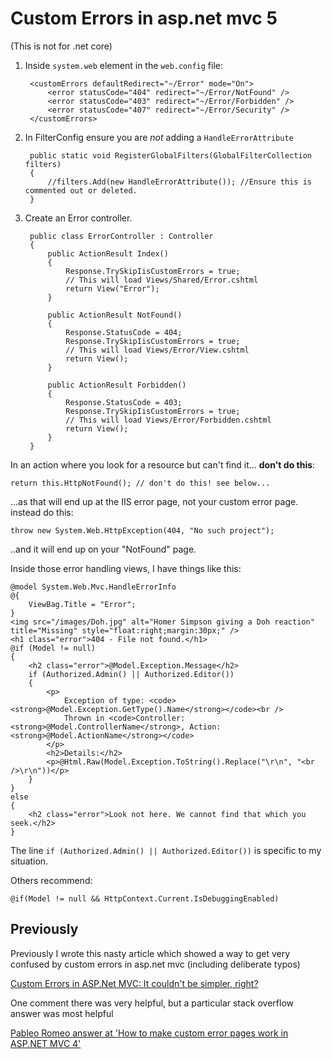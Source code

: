 # Custom Errors in asp.net mvc 5

(This is not for .net core)


1. Inside `system.web` element in the `web.config` file:

		<customErrors defaultRedirect="~/Error" mode="On">
			<error statusCode="404" redirect="~/Error/NotFound" />
			<error statusCode="403" redirect="~/Error/Forbidden" />
			<error statusCode="407" redirect="~/Error/Security" />
		</customErrors>

2. In FilterConfig ensure you are *not* adding a `HandleErrorAttribute`

		public static void RegisterGlobalFilters(GlobalFilterCollection filters)
		{
			//filters.Add(new HandleErrorAttribute()); //Ensure this is commented out or deleted.
		}

3. Create an Error controller.


		public class ErrorController : Controller
		{
			public ActionResult Index()
			{
				Response.TrySkipIisCustomErrors = true;
				// This will load Views/Shared/Error.cshtml
				return View("Error");
			}

			public ActionResult NotFound()
			{
				Response.StatusCode = 404;
				Response.TrySkipIisCustomErrors = true;
				// This will load Views/Error/View.cshtml
				return View();
			}

			public ActionResult Forbidden()
			{
				Response.StatusCode = 403;
				Response.TrySkipIisCustomErrors = true;
				// This will load Views/Error/Forbidden.cshtml
				return View();
			}
		}



In an action where you look for a resource but can't find it... **don't do this**:

	return this.HttpNotFound(); // don't do this! see below...

...as that will end up at the IIS error page, not your custom error page.
instead do this:



	throw new System.Web.HttpException(404, "No such project");

..and it will end up on your "NotFound" page.


Inside those error handling views, I have things like this:


	@model System.Web.Mvc.HandleErrorInfo
	@{
		ViewBag.Title = "Error";
	}
	<img src="/images/Doh.jpg" alt="Homer Simpson giving a Doh reaction" title="Missing" style="float:right;margin:30px;" />
	<h1 class="error">404 - File not found.</h1>
	@if (Model != null)
	{
		<h2 class="error">@Model.Exception.Message</h2>
		if (Authorized.Admin() || Authorized.Editor())
		{
			<p>
				Exception of type: <code><strong>@Model.Exception.GetType().Name</strong></code><br />
				Thrown in <code>Controller: <strong>@Model.ControllerName</strong>, Action: <strong>@Model.ActionName</strong></code>
			</p>
			<h2>Details:</h2>
			<p>@Html.Raw(Model.Exception.ToString().Replace("\r\n", "<br />\r\n"))</p>
		}
	}
	else
	{
		<h2 class="error">Look not here. We cannot find that which you seek.</h2>
	}


The line `if (Authorized.Admin() || Authorized.Editor())` is specific to my situation.

Others recommend:

    @if(Model != null && HttpContext.Current.IsDebuggingEnabled)




## Previously

Previously I wrote this nasty article which showed a way to get very confused by custom errors in asp.net mvc (including deliberate typos) 

[Custom Errors in ASP.Net MVC: It couldn't be simpler, right?](https://secretgeek.net/custom_errors_mvc)

One comment there was very helpful, but a particular stack overflow answer was most helpful

[Pableo Romeo answer at 'How to make custom error pages work in ASP.NET MVC 4'](https://stackoverflow.com/a/13905859/49)
